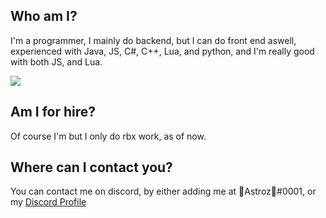 ## Who am I?
I'm a programmer, I mainly do backend, but I can do front end aswell, experienced with Java, JS, C#, C++, Lua, and python, and I'm really good with both JS, and Lua.

<a><img src="https://cdn.discordapp.com/avatars/475111190909943808/ca122ad58fc651920fae1288844d411c.png?size=128"/></a>
<br/>
## Am I for hire?
Of course I'm but I only do rbx work, as of now.
<br/>
## Where can I contact you?
You can contact me on discord, by either adding me at 🎃Astroz🎃#0001, or my <a class="github-button" href="https://discord.com/api/v8/users/475111190909943808/profile" aria-label="Follow @ntkme on GitHub">Discord Profile</a>
